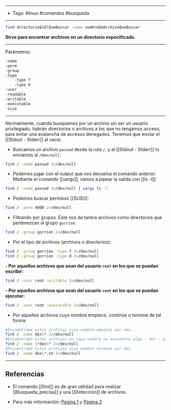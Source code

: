 -------
- Tags: #linux #comandos #busqueda
------

```BASH
find directorioEnElQueBuscar -name nombreDeArchivoQueBuscar
```

**Sirve para encontrar archivos en un directorio especificado.**

-------

Parámetros:

```BASH
-name
-perm
-group
-type
	-type f
	-type d
-user
-readable
-writable
-executable
-size
```

------

Normalmente, cuándo busquemos por un archivo sin ser un usuario privilegiado, habrán directorios o archivos a los que no tengamos acceso, para evitar una avalancha de accesos denegados. Tenemos que enviar el [[Stdout - Stderr]] al vacío.

- Buscamos un archivo `passwd` desde la ruta `/`, y el [[Stdout - Stderr]] lo enviamos al `/dev/null`:

```BASH
find / -name passwd 2>/dev/null
```

- Podemos jugar con el output que nos devuelva el comando anterior. Mediante el comando [[xargs]], vamos a pipear la salida con [[ls -l]]:

```BASH
find / -name passwd 2>/dev/null | xargs ls -l
```

- Podemos buscar permisos [[SUID]]:

```BASH
find / -perm 4000 2>/dev/null
```

- Filtrando por grupos. Este nos da tantos archivos como directorios que pertenezcan al grupo `gorrion`:

```BASH
find / -group gorrion 2>/dev/null
```

- Por el tipo de archivos (archivos o directorios):

```BASH
find / -group gorrion -type f 2>/dev/null
find / -group gorrion -type d 2>/dev/null
```

**- Por aquellos archivos que sean del usuario `root` en los que se puedan escribir:**

```BASH
find / -user root -writable 2>/dev/null
```

**- Por aquellos archivos que sean del usuario `root` en los que se puedan ejecutar:**

```BASH
find / -user root -executable 2>/dev/null
```

- Por aquellos archivos cuyo nombre empiece, continúe o termine de tal forma:

```BASH
#Encuéntrame estos archivos cuyo nombre empiece por dex...
find / -name dex\* 2>/dev/null
#Encuéntrame estos archivos en cuyo nombre se encuentre algo - dex - algo.
find / -name \*dex\* 2>/dev/null
#Encuéntrame estos archivos cuyo nombre termine por dex.
find / -name dex\*.sh 2>/dev/null
```


---
## Referencias

- El comando [[find]] es de gran utilidad para realizar [[Busqueda_precisa]] y una [[Deteccion]] de archivos.

- Para más información: [Página 1](https://www.hostinger.es/tutoriales/como-usar-comando-find-locate-en-linux/) y [Página 2](https://www.ionos.es/digitalguide/servidores/configuracion/comando-linux-find/)